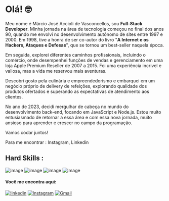 # Olá! 🤓

Meu nome é Márcio José Accioli de Vasconcellos, sou **Full-Stack Developer**. Minha jornada na área de tecnologia começou no final dos anos 90, quando me envolvi no desenvolvimento autônomo de sites entre 1997 e 2000. Em 1998, tive a honra de ser co-autor do livro 
"**A Internet e os Hackers, Ataques e Defesas**", que se tornou um best-seller naquela época.

Em seguida, explorei diferentes caminhos profissionais, incluindo o comércio, onde desempenhei funções de vendas e gerenciamento em uma loja Apple Premium Reseller de 2007 a 2015. Foi uma experiência incrivel e valiosa, mas a vida me reservou mais aventuras.

Descobri gosto pela culinária e empreendedorismo e embarquei em um negócio próprio de delivery de refeições, 
explorando qualidade dos produtos ofertados e superando as expectativas de atendimento aos clientes.

No ano de 2023, decidi mergulhar de cabeça no mundo do desenvolvimento back-end, focando em JavaScript e Node.js. Estou muito entusiasmado de retornar a essa área e com essa nova jornada, muito ansioso para aprender e crescer no campo da programação.

Vamos codar juntos!

Para me encontrar :
Instagram, Linkedin

## Hard Skills :

![image](https://img.shields.io/badge/HTML5-E34F26?style=for-the-badge&logo=html5&logoColor=white) ![image](https://img.shields.io/badge/CSS3-1572B6?style=for-the-badge&logo=css3&logoColor=white) ![image](https://img.shields.io/badge/JavaScript-323330?style=for-the-badge&logo=javascript&logoColor=F7DF1E) ![image](https://github.com/maccioli/maccioli/assets/42103535/3f6291ff-2c2e-474a-8e44-c26333da9506)

#### Você me encontra aqui:
[![linkedin](https://img.shields.io/badge/LinkedIn-0077B5?style=for-the-badge&logo=linkedin&logoColor=white)](https://www.linkedin.com/in/marcioaccioli/) [![Instagram](https://img.shields.io/badge/Instagram-E4405F?style=for-the-badge&logo=instagram&logoColor=white)](https://www.instagram.com/maccioli2021) [![Gmail](https://img.shields.io/badge/Gmail-D14836?style=for-the-badge&logo=gmail&logoColor=white)](mailto:mjaccioli@gmail.com)


